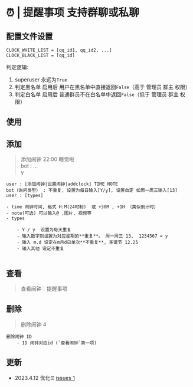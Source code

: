 # ⏰ | 提醒事项  支持群聊或私聊

## 配置文件设置
```
CLOCK_WHITE_LIST = [qq_id1, qq_id2, ...] 
CLOCK_BLACK_LIST = [qq_id] 
```
判定逻辑:
1. superuser 永远为`True`
2. 判定黑名单 启用后 用户在黑名单中直接返回`False`（高于 管理员 群主 权限）
3. 判定白名单 启用后 普通群员不在白名单中返回`False`（低于 管理员 群主 权限）


## __使用__

## 添加
> 添加闹钟 22:00 睡觉啦  
> bot : ...  
> y
```
user : [添加闹钟|设置闹钟|addclock] TIME NOTE
bot（询问类型） : 不重复, 设置为每日输入[Y/y], 设置自定 如周一周三输入[13]
user : [types]

- time 闹钟时间, 格式 H:M(24时制)  或 +30M , +1H （类似倒计时）
- note(可选) 可以输入@ ,图片, 视频等
- types

    - Y / y  设置为每天重复
    - 输入数字则设置为对应星期的**重复**。 周一周三 13,  1234567 = y
    - 输入 m.d 设定在m月d日单次**不重复**, 圣诞节 12.25
    - 输入其他 设定不重复
    
```


## 查看
> 查看闹钟｜提醒事项


## 删除
> 删除闹钟 4
```
删除闹钟 ID
    - ID 闹钟对应id (`查看闹钟`第一项)
```



## 更新
- 2023.4.12  优化⏰ [issues 1](https://github.com/Zeta-qixi/nonebot-plugin-clock/issues/1)